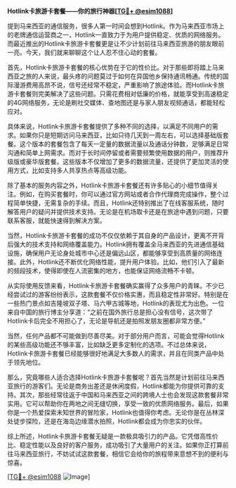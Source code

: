 **Hotlink卡旅游卡套餐——你的旅行神器[[TG💪+ @esim1088](https://t.me/s/esim1088)]**

提到马来西亚的通信服务，很多人第一时间会想到Hotlink。作为马来西亚市场上的老牌通信运营商之一，Hotlink一直致力于为用户提供稳定、优质的网络服务。而最近推出的Hotlink卡旅游卡套餐更是让不少计划前往马来西亚旅游的朋友眼前一亮。今天，我们就来聊聊这个让人忍不住心动的套餐。

首先，Hotlink卡旅游卡套餐的核心优势在于它的性价比。对于那些即将踏上马来西亚之旅的人来说，最头疼的问题莫过于如何在异国他乡保持通讯畅通。传统的国际漫游费用高昂不说，信号还经常不稳定，严重影响了旅途体验。而Hotlink卡旅游卡套餐则完美解决了这些问题。只需花费相对低廉的价格，就能享受到高速稳定的4G网络服务，无论是刷社交媒体、查地图还是与家人朋友视频通话，都能轻松应对。

具体来说，Hotlink卡旅游卡套餐提供了多种不同的选择，以满足不同用户的需求。如果你只是短期访问马来西亚，比如只待几天到一周左右，可以选择基础版套餐。这个版本的套餐包含了每天一定量的数据流量以及通话分钟数，足够满足日常沟通和简单上网需求。而对于长时间停留或者需要频繁使用数据的用户，则推荐升级版或豪华版套餐。这些版本不仅增加了更多的数据流量，还提供了更加灵活的使用方式，比如支持多人共享热点等高级功能。

除了基本的服务内容之外，Hotlink卡旅游卡套餐还有许多贴心的小细节值得关注。例如，在购买套餐时，你可以通过官方网站或者合作代理商完成操作，整个过程简单快捷，无需复杂的手续。而且，Hotlink还特别推出了在线客服系统，随时解答用户的疑问并提供技术支持。无论是在机场取卡还是在旅途中遇到问题，只要联系客服，就能快速得到解决方案。

当然，Hotlink卡旅游卡套餐的成功不仅仅依赖于其自身的产品设计，更离不开背后强大的技术支持和网络覆盖能力。Hotlink拥有覆盖全马来西亚的先进通信基础设施，确保用户无论身处城市中心还是偏远山区，都能够享受到高质量的网络连接。此外，Hotlink还不断优化网络性能，提升用户体验。比如，他们引入了最新的频段技术，使得即使在人流密集的地方，也能保证网络流畅不卡顿。

从实际使用反馈来看，Hotlink卡旅游卡套餐确实赢得了众多用户的青睐。不少已经尝试过的游客纷纷表示，这款套餐不仅价格实惠，而且稳定性非常好。特别是在一些热门景点如吉隆坡双子塔、马六甲古城等地，Hotlink的表现尤为出色。一位来自中国的旅行博主分享道：“之前在国外旅行总是担心没有信号，这次带了Hotlink卡后完全不用担心了，无论是导航还是拍照发朋友圈都非常方便。”

当然，任何产品都不可能做到尽善尽美。对于部分用户而言，可能会觉得Hotlink的某些高级功能还不够丰富，比如缺乏更多定制化的选项。不过总体来说，Hotlink卡旅游卡套餐已经能够很好地满足大多数人的需求，并且在同类产品中处于领先地位。

那么，究竟哪些人适合选择Hotlink卡旅游卡套餐呢？首先当然是计划前往马来西亚旅行的游客们。无论是商务出差还是休闲度假，Hotlink都能为你提供可靠的支持。其次，那些经常往返于中国和马来西亚之间的跨境人士也会发现这款套餐非常实用。它可以帮助你在两地之间无缝切换，享受一致的优质网络服务。最后，如果你是一个热爱探索未知世界的冒险家，Hotlink也值得你考虑。无论你是在丛林深处徒步探险，还是在海岛边缘潜水拍照，Hotlink都会成为你忠实的伙伴。

综上所述，Hotlink卡旅游卡套餐无疑是一款极具吸引力的产品。它凭借高性价比、稳定性能以及良好的客户服务，成功吸引了大量用户的关注。如果你正打算前往马来西亚旅行，不妨试试这款套餐，相信它会给你的旅程带来意想不到的便利与惊喜。

[[TG💪+ @esim1088](https://t.me/s/esim1088) ![Image](https://i.postimg.cc/4NQfJmqS/Snipaste-2025-05-13-00-14-12.png)]